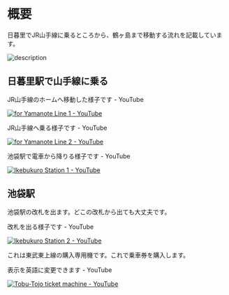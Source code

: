 # 概要

日暮里でJR山手線に乗るところから、鶴ヶ島まで移動する流れを記載しています。

![description](https://user-images.githubusercontent.com/56988/221233559-580eb9a0-cc7e-4f1d-9dce-3ab5925720bb.png)

## 日暮里駅で山手線に乗る

JR山手線のホームへ移動した様子です - YouTube

[![for Yamanote Line 1 - YouTube](http://img.youtube.com/vi/2ZmjrkA0OUs/0.jpg)](https://www.youtube.com/watch?v=2ZmjrkA0OUs)

JR山手線へ乗る様子です - YouTube

[![for Yamanote Line 2 - YouTube](http://img.youtube.com/vi/bXSHijhEtGY/0.jpg)](https://www.youtube.com/watch?v=bXSHijhEtGY)


池袋駅で電車から降りる様子です - YouTube

[![Ikebukuro Station 1 - YouTube](http://img.youtube.com/vi/HD8703_cKG0/0.jpg)](https://www.youtube.com/watch?v=HD8703_cKG0)

## 池袋駅

池袋駅の改札を出ます。どこの改札から出ても大丈夫です。

改札を出る様子です - YouTube

[![Ikebukuro Station 2 - YouTube](http://img.youtube.com/vi/PYAla5ZByCU/0.jpg)](https://www.youtube.com/watch?v=PYAla5ZByCU)

これは東武東上線の購入専用機です。これで乗車券を購入します。

表示を英語に変更できます - YouTube

[![Tobu-Tojo ticket machine - YouTube](http://img.youtube.com/vi/2F9p7RJyV6Q/0.jpg)](https://www.youtube.com/watch?v=2F9p7RJyV6Q)

